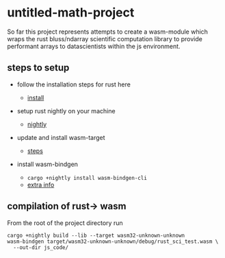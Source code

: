 # untitled-math-project

So far this project represents attempts to create a wasm-module which wraps the rust bluss/ndarray scientific computation library to provide performant arrays to datascientists within the js environment.

## steps to setup

* follow the installation steps for rust here 
    * [install](https://www.rust-lang.org/en-US/install.html)

* setup rust nightly on your machine
    * [nightly](https://doc.rust-lang.org/1.2.0/book/nightly-rust.html)

* update and install wasm-target
    * [steps](https://rustwasm.github.io/book/setup.html)

* install wasm-bindgen
    * `cargo +nightly install wasm-bindgen-cli` 
    * [extra info](https://rustwasm.github.io/wasm-bindgen/basic-usage.html)

## compilation of rust-> wasm

From the root of the project directory run

```
cargo +nightly build --lib --target wasm32-unknown-unknown
wasm-bindgen target/wasm32-unknown-unknown/debug/rust_sci_test.wasm \
  --out-dir js_code/
```
